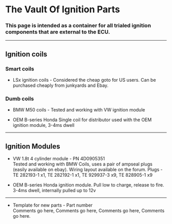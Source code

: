 # The Vault Of Ignition Parts

### This page is intended as a container for all trialed ignition components that are external to the ECU. 

---

## Ignition coils 
### Smart coils
* LSx ignition coils - Considered the cheap goto for US users. Can be purchased cheaply from junkyards and Ebay.

### Dumb coils
* BMW M50 coils - Tested and working with VW ignition module

* OEM B-series Honda Single coil for distributor used with the OEM ignition module, 3-4ms dwell

---

## Ignition Modules
* VW 1.8t 4 cylinder module - PN 4D0905351  
Tested and working with BMW Coils, uses a pair of ampseal plugs (easily available on ebay). Wiring layout available on the forum. 
Plugs - TE 282193-1 x1, TE 282192-1 x1, TE 929937-3 x9, TE 828905-1 x9

* OEM B-series Honda ignition module. Pull low to charge, release to fire. 3-4ms dwell, internally pulled up to 12v

---

* Template for new parts - Part number  
Comments go here, Comments go here, Comments go here, Comments go here.